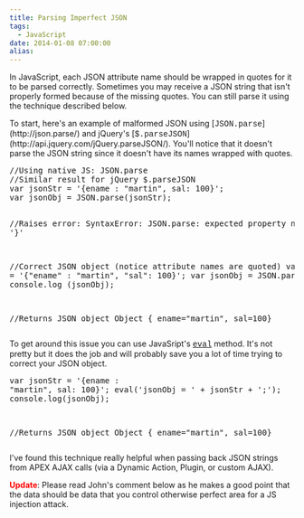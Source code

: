 ```yaml
---
title: Parsing Imperfect JSON
tags:
  - JavaScript
date: 2014-01-08 07:00:00
alias:
---
```


In JavaScript, each JSON attribute name should be wrapped in quotes for it to be parsed correctly. Sometimes you may receive a JSON string that isn't properly formed because of the missing quotes. You can still parse it using the technique described below.
<div>
</div><div>To start, here's an example of malformed JSON using [<span style="font-family: Courier New, Courier, monospace;">JSON.parse</span>](http://json.parse/) and jQuery's [<span style="font-family: Courier New, Courier, monospace;">$.parseJSON</span>](http://api.jquery.com/jQuery.parseJSON/). You'll notice that it doesn't parse the JSON string since it doesn't have its names wrapped with quotes.</div><pre class="brush: javascript;">//Using native JS: JSON.parse
//Similar result for jQuery $.parseJSON
var jsonStr = '{ename : "martin", sal: 100}';
var jsonObj = JSON.parse(jsonStr);

//Raises error: 
SyntaxError: JSON.parse: expected property name or '}'

//Correct JSON object (notice attribute names are quoted)
var jsonStr = '{"ename" : "martin", "sal": 100}';
var jsonObj = JSON.parse(jsonStr);
console.log (jsonObj);

//Returns JSON object
Object { ename="martin", sal=100}
</pre><div>To get around this issue you can use JavaSript's <span style="font-family: Courier New, Courier, monospace;">[eval](https://developer.mozilla.org/en-US/docs/Web/JavaScript/Reference/Global_Objects/eval)</span> method. It's not pretty but it does the job and will probably save you a lot of time trying to correct your JSON object.</div><pre class="brush: javascript;">var jsonStr = '{ename : "martin", sal: 100}';
eval('jsonObj = ' + jsonStr + ';'); 
console.log(jsonObj);

//Returns JSON object
Object { ename="martin", sal=100}
</pre><div>I've found this technique really helpful when passing back JSON strings from APEX AJAX calls (via a Dynamic Action, Plugin, or custom AJAX).</div>
<div><span style="font-weight:bold;color:red;">Update</span>: Please read John's comment below as he makes a good point that the data should be data that you control otherwise perfect area for a JS injection attack.</div>